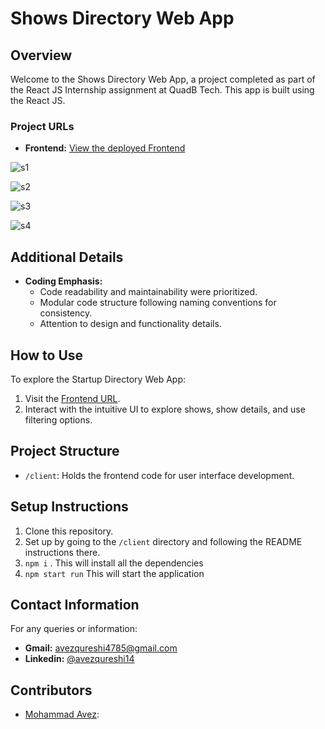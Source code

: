 # Shows Directory Web App

## Overview
Welcome to the Shows Directory Web App, a project completed as part of the React JS  Internship assignment at QuadB Tech. This app is built using the React JS.

### Project URLs
- **Frontend:** [View the deployed Frontend](https://avez-quadb.netlify.app/)

![s1](https://github.com/avezqureshi14/avez-quadb/assets/95353195/08652a50-d755-4652-8794-f6abe0943a1a)

![s2](https://github.com/avezqureshi14/avez-quadb/assets/95353195/d7942cd0-1927-46b7-8daf-92574b00efd6)

![s3](https://github.com/avezqureshi14/avez-quadb/assets/95353195/1a488818-203c-40ae-9c5b-06c5fc77b0c7)

![s4](https://github.com/avezqureshi14/avez-quadb/assets/95353195/a58fcd64-fe8b-452d-b051-93a2fef5c669)


## Additional Details
- **Coding Emphasis:**
  - Code readability and maintainability were prioritized.
  - Modular code structure following naming conventions for consistency.
  - Attention to design and functionality details.

## How to Use
To explore the Startup Directory Web App:
1. Visit the [Frontend URL](https://avez-quadb.netlify.app/).
2. Interact with the intuitive UI to explore shows, show details, and use filtering options.

## Project Structure

- `/client`: Holds the frontend code for user interface development.

## Setup Instructions

1. Clone this repository.
2. Set up by going to the `/client` directory and following the README instructions there.
3. `npm i` . This will install all the dependencies
4. `npm start run` This will start the application

## Contact Information
For any queries or information:
- **Gmail:** avezqureshi4785@gmail.com
- **Linkedin:** [@avezqureshi14](https://www.linkedin.com/in/avezqureshi14/)

## Contributors

- [Mohammad Avez](https://github.com/avezqureshi14): 
